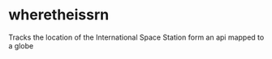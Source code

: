 # wheretheissrn
Tracks the location of the International Space Station form an api mapped to a globe
